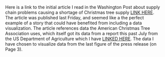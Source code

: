 Here is a link to the initial article I read in the Washington Post about supply chain problems causing a shortage of Christmas tree supply [LINK HERE](https://www.washingtonpost.com/business/2021/11/26/christmas-tree-shortage). The article was published last Friday, and seemed like a the perfect example of a story that could have benefited from including a data visualization.
The article references data the American Christmas Tree Association uses, which itself got its data from a report this past July from the US Department of Agriculture which I have [LINKED HERE](https://www.nass.usda.gov/Statistics_by_State/Washington/Publications/Current_News_Release/2021/xmas2020.pdf). The data I have chosen to visualize data from the last figure of the press release (on Page 3).
